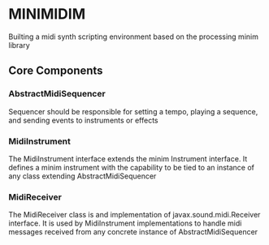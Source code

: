 # MINIMIDIM

Builting a midi synth scripting environment based on the processing minim library

## Core Components

### AbstractMidiSequencer

Sequencer should be responsible for setting a tempo, playing a sequence, and sending events to instruments or effects

### MidiInstrument

The MidiInstrument interface extends the minim Instrument interface. It defines a minim instrument with the capability to be tied to an instance of any class extending AbstractMidiSequencer

### MidiReceiver

The MidiReceiver class is and implementation of javax.sound.midi.Receiver interface. It is used by MidiInstrument implementations to handle midi messages received from any concrete instance of AbstractMidiSequencer
